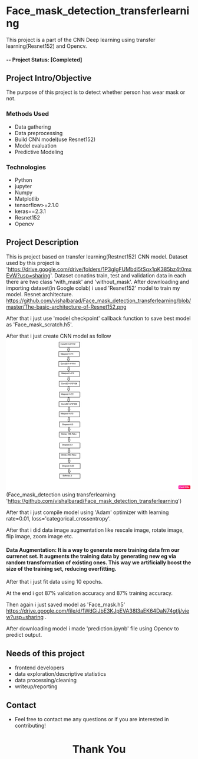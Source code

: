 # Face_mask_detection_transferlearning

This project is a part of the CNN Deep learning using transfer learning(Resnet152) and Opencv.

#### -- Project Status: [Completed]

## Project Intro/Objective
The purpose of this project is to detect whether person has wear mask or not.

### Methods Used
* Data gathering
* Data preprocessing
* Build CNN model(use Resnet152)
* Model evaluation
* Predictive Modeling

### Technologies
* Python
* jupyter
* Numpy 
* Matplotlib
* tensorflow>=2.1.0
* keras==2.3.1
* Resnet152
* Opencv

## Project Description
This is project based on transfer learning(Restnet152) CNN model. 
Dataset used by this project is 'https://drive.google.com/drive/folders/1P3gIgFUMbdl5tSqx1pK385bz4t0mxEvW?usp=sharing'. Dataset conatins train, test and validation data in each there are two class 'with_mask' and 'without_mask'. After downloading and importing dataset(in Google colab) i used 'Resnet152' model to train my model.
Resnet architecture.
https://github.com/vishalbarad/Face_mask_detection_transferlearning/blob/master/The-basic-architecture-of-Resnet152.png

After that i just use 'model checkpoint' callback function to save best model as 'Face_mask_scratch.h5'.

After that i just create CNN model as follow
<img src="https://github.com/vishalbarad/Face_mask_detection/blob/master/cnn_scratch.png">
(Face_mask_detection using transferlearning 'https://github.com/vishalbarad/Face_mask_detection_transferlearning')

After that i just compile model using 'Adam' optimizer with learning rate=0.01, loss='categorical_crossentropy'.

After that i did data image augmentation like rescale image, rotate image, flip image, zoom image etc.

#### **Data Augmentation**: It is a way to generate more training data frm our currenet set. It augments the training data by generating new eg via random transformation of existing ones. This way we artificially boost the size of the training set, reducing overfitting.

After that i just fit data using 10 epochs.

At the end i got 87% validation accuracy and 87% training accuracy.

Then again i just saved model as 'Face_mask.h5' https://drive.google.com/file/d/1WdGiJbE3KJpEVA38I3aEK64DaN74gtIj/view?usp=sharing .

After downloading model i made 'prediction.ipynb' file using Opencv to predict output.

## Needs of this project

- frontend developers
- data exploration/descriptive statistics
- data processing/cleaning
- writeup/reporting

## Contact
* Feel free to contact me any questions or if you are interested in contributing!


<h1 align=center>Thank You</h1>

